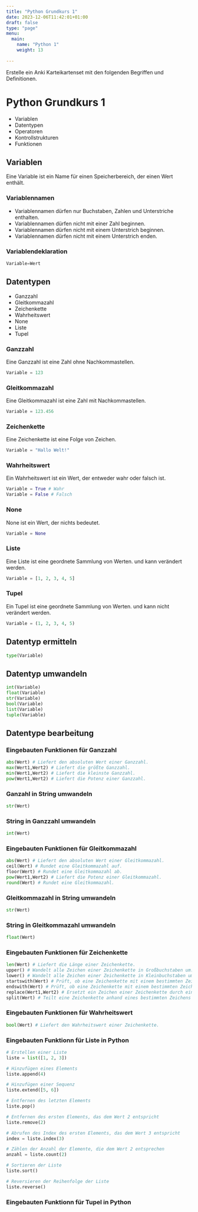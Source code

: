 ```yaml
---
title: "Python Grundkurs 1"
date: 2023-12-06T11:42:01+01:00
draft: false
type: "page"
menu: 
  main:
    name: "Python 1"
    weight: 13
    
---
```


Erstelle ein Anki Karteikartenset mit den folgenden Begriffen und Definitionen.
# Python Grundkurs 1
* Variablen
* Datentypen
* Operatoren
* Kontrollstrukturen
* Funktionen

## Variablen
Eine Variable ist ein Name für einen Speicherbereich, der einen Wert enthält.

### Variablennamen
* Variablennamen dürfen nur Buchstaben, Zahlen und Unterstriche enthalten.
* Variablennamen dürfen nicht mit einer Zahl beginnen.
* Variablennamen dürfen nicht mit einem Unterstrich beginnen.
* Variablennamen dürfen nicht mit einem Unterstrich enden.

### Variablendeklaration
```python
Variable=Wert
```
## Datentypen
* Ganzzahl
* Gleitkommazahl
* Zeichenkette
* Wahrheitswert
* None
* Liste
* Tupel



### Ganzzahl
Eine Ganzzahl ist eine Zahl ohne Nachkommastellen.
```python
Variable = 123
```
### Gleitkommazahl
Eine Gleitkommazahl ist eine Zahl mit Nachkommastellen.
```python
Variable = 123.456
```
### Zeichenkette
Eine Zeichenkette ist eine Folge von Zeichen.
```python
Variable = "Hallo Welt!"
```
### Wahrheitswert
Ein Wahrheitswert ist ein Wert, der entweder wahr oder falsch ist.
```python
Variable = True # Wahr
Variable = False # Falsch
```
### None
None ist ein Wert, der nichts bedeutet.
```python
Variable = None
```
### Liste
Eine Liste ist eine geordnete Sammlung von Werten. und kann verändert werden.
```python
Variable = [1, 2, 3, 4, 5]
```
### Tupel
Ein Tupel ist eine geordnete Sammlung von Werten. und kann nicht verändert werden.
```python
Variable = (1, 2, 3, 4, 5)
```

## Datentyp ermitteln
```python
type(Variable)
```
## Datentyp umwandeln
```python
int(Variable)
float(Variable)
str(Variable)
bool(Variable)
list(Variable)
tuple(Variable)
```
## Datentype bearbeitung

### Eingebauten Funktionen für Ganzzahl
```python
abs(Wert) # Liefert den absoluten Wert einer Ganzzahl.
max(Wert1,Wert2) # Liefert die größte Ganzzahl.
min(Wert1,Wert2) # Liefert die kleinste Ganzzahl.
pow(Wert1,Wert2) # Liefert die Potenz einer Ganzzahl.
```
### Ganzahl in String umwandeln
```python
str(Wert)
```
### String in Ganzzahl umwandeln
```python
int(Wert)
```
### Eingebauten Funktionen für Gleitkommazahl
```python
abs(Wert) # Liefert den absoluten Wert einer Gleitkommazahl.
ceil(Wert) # Rundet eine Gleitkommazahl auf.
floor(Wert) # Rundet eine Gleitkommazahl ab.
pow(Wert1,Wert2) # Liefert die Potenz einer Gleitkommazahl.
round(Wert) # Rundet eine Gleitkommazahl.
```
### Gleitkommazahl in String umwandeln
```python
str(Wert)
```
### String in Gleitkommazahl umwandeln
```python
float(Wert)
```
### Eingebauten Funktionen für Zeichenkette
```python
len(Wert) # Liefert die Länge einer Zeichenkette.
upper() # Wandelt alle Zeichen einer Zeichenkette in Großbuchstaben um.
lower() # Wandelt alle Zeichen einer Zeichenkette in Kleinbuchstaben um.
startswith(Wert) # Prüft, ob eine Zeichenkette mit einem bestimmten Zeichen beginnt.
endswith(Wert) # Prüft, ob eine Zeichenkette mit einem bestimmten Zeichen endet.
replace(Wert1,Wert2) # Ersetzt ein Zeichen einer Zeichenkette durch ein anderes Zeichen.
split(Wert) # Teilt eine Zeichenkette anhand eines bestimmten Zeichens in mehrere Zeichenketten auf.

```
### Eingebauten Funktionen für Wahrheitswert
```python
bool(Wert) # Liefert den Wahrheitswert einer Zeichenkette.
```
### Eingebauten Funktionn für Liste in Python
```python
# Erstellen einer Liste
liste = list([1, 2, 3])

# Hinzufügen eines Elements
liste.append(4)

# Hinzufügen einer Sequenz
liste.extend([5, 6])

# Entfernen des letzten Elements
liste.pop()

# Entfernen des ersten Elements, das dem Wert 2 entspricht
liste.remove(2)

# Abrufen des Index des ersten Elements, das dem Wert 3 entspricht
index = liste.index(3)

# Zählen der Anzahl der Elemente, die dem Wert 2 entsprechen
anzahl = liste.count(2)

# Sortieren der Liste
liste.sort()

# Reversieren der Reihenfolge der Liste
liste.reverse()
```
### Eingebauten Funktionn für Tupel in Python
```python







